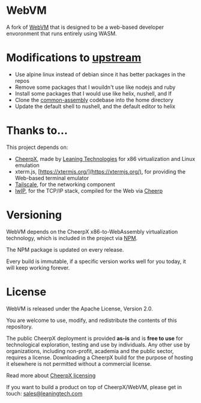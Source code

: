 # WebVM

A fork of [WebVM](https://github.com/leaningtech/webvm) that is designed to be a web-based developer envoronment that runs entirely using WASM.

# Modifications to [upstream](https://github.com/leaningtech/webvm)

- Use alpine linux instead of debian since it has better packages in the repos
- Remove some packages that I wouildn't use like nodejs and ruby
- Install some packages that I would use like helix, nushell, and lf
- Clone the [common-assembly](https://github.com/godalming123/common-assembly) codebase into the home directory
- Update the default shell to nushell, and the default editor to helix

# Thanks to...

This project depends on:

- [CheerpX](https://cheerpx.io/), made by [Leaning Technologies](https://leaningtech.com/) for x86 virtualization and Linux emulation
- xterm.js, [https://xtermjs.org/](https://xtermjs.org/), for providing the Web-based terminal emulator
- [Tailscale](https://tailscale.com/), for the networking component
- [lwIP](https://savannah.nongnu.org/projects/lwip/), for the TCP/IP stack, compiled for the Web via [Cheerp](https://github.com/leaningtech/cheerp-meta/)

# Versioning

WebVM depends on the CheerpX x86-to-WebAssembly virtualization technology, which is included in the project via [NPM](https://www.npmjs.com/package/@leaningtech/cheerpx).

The NPM package is updated on every release.

Every build is immutable, if a specific version works well for you today, it will keep working forever.

# License

WebVM is released under the Apache License, Version 2.0.

You are welcome to use, modify, and redistribute the contents of this repository.

The public CheerpX deployment is provided **as-is** and is **free to use** for technological exploration, testing and use by individuals. Any other use by organizations, including non-profit, academia and the public sector, requires a license. Downloading a CheerpX build for the purpose of hosting it elsewhere is not permitted without a commercial license.

Read more about [CheerpX licensing](https://cheerpx.io/docs/licensing)

If you want to build a product on top of CheerpX/WebVM, please get in touch: sales@leaningtech.com
